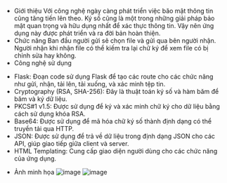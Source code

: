 - Giới thiệu 
Với công nghệ ngày càng phát triển việc băo mật thông tin cũng tăng tiến lên theo. Ký số cũng là một trong những giải pháp bảo mật quan trọng và hữu dụng nhất để xác thực thông tin. Vậy nên ứng dụng này được phát triển và ra đời bản hoàn thiện. 
- Chức năng
Ban đầu người gửi sẽ chọn file và gửi qua bên người nhận. Người nhận khi nhận file có thể kiếm tra lại chữ ký để xem file có bị chỉnh sửa hay không.
- Công nghệ sử dụng
+ Flask: Đoạn code sử dụng Flask để tạo các route cho các chức năng như gửi, nhận, tải lên, tải xuống, và xác minh tệp tin.
+ Cryptography (RSA, SHA-256): Đây là thuật toán ký số và hàm băm để băm và ký dữ liệu.
+ PKCS#1 v1.5: Được sử dụng để ký và xác minh chữ ký cho dữ liệu bằng cách sử dụng khóa RSA.
+ Base64: Được sử dụng để mã hóa chữ ký số thành định dạng có thể truyền tải qua HTTP.
+ JSON: Được sử dụng để trả về dữ liệu trong định dạng JSON cho các API, giúp giao tiếp giữa client và server.
+ HTML Templating: Cung cấp giao diện người dùng cho các chức năng của ứng dụng.
- Ảnh minh họa
    ![image](https://github.com/user-attachments/assets/8ef43309-3be5-4e14-81cb-1e3c6abe2310)
  ![image](https://github.com/user-attachments/assets/c6162427-accf-4f0e-8855-583ffdd39edf)

